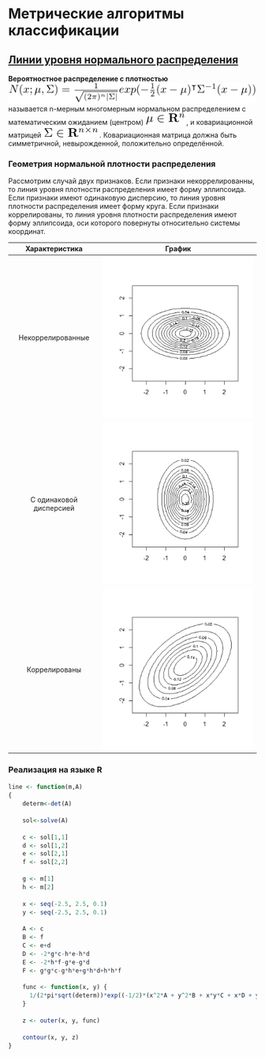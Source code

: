 # Метрические алгоритмы классификации


## [Линии уровня нормального распределения](./density_function_curves/)
**Вероятностное распределение с плотностью** ![](./density_function_curves/density_formula.png)
называется n-мерным многомерным нормальном распределением 
с математическим ожиданием (центром) ![](./density_function_curves/mean_value.png),
и ковариационной матрицей ![](./density_function_curves/covar_matrix.png).
Ковариационная матрица должна быть симметричной, невырожденной, положительно определённой.

### Геометрия нормальной плотности распределения
Рассмотрим случай двух признаков. 
Если признаки некоррелированны, то линия уровня плотности распределения имеет форму эллипсоида.
Если признаки имеют одинаковую дисперсию, то линия уровня плотности распределения имеет форму круга.
Если признаки коррелированы, то линия уровня плотности распределения имеют форму эллипсоида, оси которого повернуты относительно системы координат.

Характеристика | График
:---------:|:------------------:
Некоррелированные | ![](./density_function_curves/nocorr.png)
С одинаковой дисперсией | ![](./density_function_curves/semicorr.png)
Коррелированы | ![](./density_function_curves/corr.png)

### Реализация на языке R
```r
line <- function(m,A)
{
	determ<-det(A)
	
	sol<-solve(A)
	
	c <- sol[1,1]
	d <- sol[1,2]
	e <- sol[2,1]
	f <- sol[2,2]
	
	g <- m[1]
	h <- m[2]
	
	x <- seq(-2.5, 2.5, 0.1)
	y <- seq(-2.5, 2.5, 0.1)
	
	A <- c
	B <- f
	C <- e+d
	D <- -2*g*c-h*e-h*d
	E <- -2*h*f-g*e-g*d
	F <- g*g*c-g*h*e+g*h*d+h*h*f
	
	func <- function(x, y) {
	  1/(2*pi*sqrt(determ))*exp((-1/2)*(x^2*A + y^2*B + x*y*C + x*D + y*E + F))
	}
	
	z <- outer(x, y, func)
	
	contour(x, y, z)
}
```